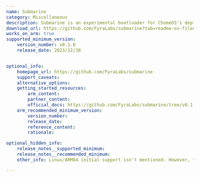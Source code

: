 ```yaml
---
name: Submarine
category: Miscellaneous
description: Submarine is an experimental bootloader for ChomeOS's depthcharge.
download_url: https://github.com/FyraLabs/submarine?tab=readme-ov-file#-builds
works_on_arm: true
supported_minimum_version:
    version_number: v0.1.0
    release_date: 2023/12/30


optional_info:
    homepage_url: https://github.com/FyraLabs/submarine
    support_caveats:
    alternative_options:
    getting_started_resources:
        arm_content:
        partner_content:
        official_docs: https://github.com/FyraLabs/submarine/tree/v0.1.0?tab=readme-ov-file#%EF%B8%8F-building
    arm_recommended_minimum_version:
        version_number:
        release_date:
        reference_content:
        rationale:

optional_hidden_info:
    release_notes__supported_minimum:
    release_notes__recommended_minimum:
    other_info: Linux/ARM64 initial support isn't mentioned. However, the Readme in the first release, i.e. v0.1.0, has mentioned that they  offer prebuilt versions. The link to download prebuilds are also available. Kindly follow [this](https://github.com/FyraLabs/submarine/tree/v0.1.0?tab=readme-ov-file#-builds).

---
```

